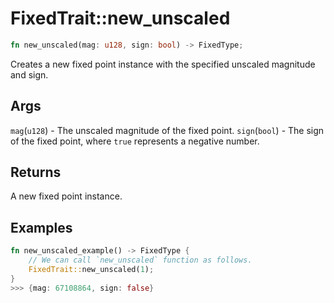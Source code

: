 # FixedTrait::new\_unscaled

```rust
fn new_unscaled(mag: u128, sign: bool) -> FixedType;
```

Creates a new fixed point instance with the specified unscaled magnitude and sign.

## Args

`mag`(`u128`) - The unscaled magnitude of the fixed point.
`sign`(`bool`) - The sign of the fixed point, where `true` represents a negative number.

## Returns

A new fixed point instance.

## Examples

```rust
fn new_unscaled_example() -> FixedType {
    // We can call `new_unscaled` function as follows. 
    FixedTrait::new_unscaled(1);
}
>>> {mag: 67108864, sign: false}
```

